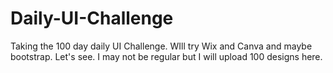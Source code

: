 # Daily-UI-Challenge
Taking the 100 day daily UI Challenge. WIll try Wix and Canva and maybe bootstrap. Let's see. I may not be regular but I will upload 100 designs here.
